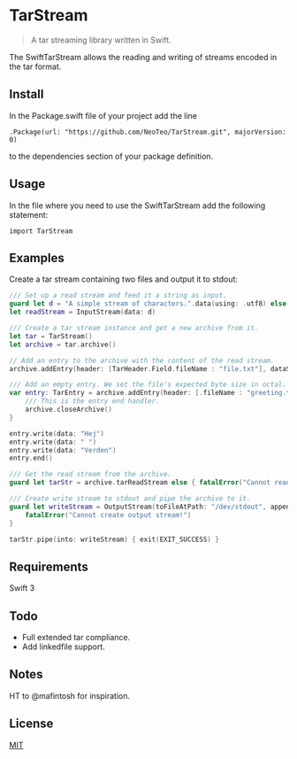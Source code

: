 # TarStream

> A tar streaming library written in Swift.

The SwiftTarStream allows the reading and writing of streams encoded in the tar format.

## Install

In the Package.swift file of your project add the line

`.Package(url: "https://github.com/NeoTeo/TarStream.git", majorVersion: 0)`

to the dependencies section of your package definition.

## Usage

In the file where you need to use the SwiftTarStream add the following statement:

`import TarStream`

## Examples

Create a tar stream containing two files and output it to stdout:

```Swift
/// Set up a read stream and feed it a string as input.
guard let d = "A simple stream of characters.".data(using: .utf8) else { fatalError("Invalid string!") }
let readStream = InputStream(data: d)

/// Create a tar stream instance and get a new archive from it.
let tar = TarStream()
let archive = tar.archive()

// Add an entry to the archive with the content of the read stream.
archive.addEntry(header: [TarHeader.Field.fileName : "file.txt"], dataStream: readStream)

/// Add an empty entry. We set the file's expected byte size in octal.
var entry: TarEntry = archive.addEntry(header: [.fileName : "greeting.txt", .fileByteSize : "12"]) {
    /// This is the entry end handler. 
    archive.closeArchive()
}

entry.write(data: "Hej")
entry.write(data: " ")
entry.write(data: "Verden")
entry.end()

/// Get the read stream from the archive. 
guard let tarStr = archive.tarReadStream else { fatalError("Cannot read archive!") }

/// Create write stream to stdout and pipe the archive to it.
guard let writeStream = OutputStream(toFileAtPath: "/dev/stdout", append: false) else {
    fatalError("Cannot create output stream!")
}

tarStr.pipe(into: writeStream) { exit(EXIT_SUCCESS) }
```

## Requirements

Swift 3

## Todo

* Full extended tar compliance.
* Add linkedfile support.

## Notes

HT to @mafintosh for inspiration.

## License
[MIT](LICENSE)
